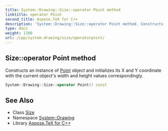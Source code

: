 ```yaml
---
title: System::Drawing::Size::operator Point method
linktitle: operator Point
second_title: Aspose.TeX for C++
description: 'System::Drawing::Size::operator Point method. Constructs an instance of Point object and initializes its X and Y coordinate with the current object''s width and height values correspondingly in C++.'
type: docs
weight: 1100
url: /cpp/system.drawing/size/operatorpoint/
---
```

## Size::operator Point method


Constructs an instance of [Point](../../point/) object and initializes its X and Y coordinate with the current object's width and height values correspondingly.

```cpp
System::Drawing::Size::operator Point() const
```

## See Also

* Class [Size](../)
* Namespace [System::Drawing](../../)
* Library [Aspose.TeX for C++](../../../)
